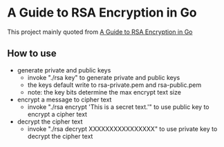 # A Guide to RSA Encryption in Go

This project mainly quoted from [A Guide to RSA Encryption in Go](https://levelup.gitconnected.com/a-guide-to-rsa-encryption-in-go-1a18d827f35d)

## How to use
* generate private and public keys
    + invoke "./rsa key" to generate private and public keys
    + the keys default write to rsa-private.pem and rsa-public.pem
    + note: the key bits determine the max encrypt text size
* encrypt a message to cipher text
    + invoke "./rsa encrypt 'This is a secret text.'" to use public key to encrypt a cipher text
* decrypt the cipher text
    + invoke "./rsa decrypt XXXXXXXXXXXXXXXX" to use private key to decrypt the cipher text
 